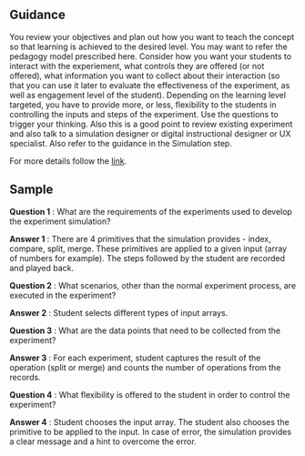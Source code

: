 ## Guidance
   You review your objectives and plan out how you want to teach the
    concept so that learning is achieved to the desired level. You may
    want to refer the pedagogy model prescribed here. Consider how
    you want your students to interact with the experiement, what
    controls they are offered (or not offered), what information
    you want to collect about their interaction (so that you can use
    it later to evaluate the effectiveness of the experiment, as well
    as engagement level of the student). Depending on the learning
    level targeted, you have to provide more, or less, flexibility
    to the students in controlling the inputs and steps of the
    experiment. Use the questions to trigger your thinking. Also this
    is a good point to review existing experiment and also talk to a
    simulation designer or digital instructional designer or UX
    specialist. Also refer to the guidance in the Simulation step.
    
For more details follow the [link](http://community.virtual-labs.ac.in/docs/ph3-new-exp-dev/).    

## Sample
   **Question 1** : What are the requirements of the
                   experiments used to develop the experiment
                   simulation?
    
   **Answer 1** : There are 4 primitives that the
                        simulation provides - index, compare,
                        split, merge.  These primitives are
                        applied to a given input (array of
                        numbers for example).  The steps
                        followed by the student are recorded
                        and played back.


   **Question 2** : What scenarios, other than the normal
                   experiment process, are executed in the
                   experiment?

   **Answer 2** : Student selects different types of
                        input arrays.
    
   **Question 3** : What are the data points that need to be
                   collected from the experiment?

   **Answer 3** : For each experiment, student captures
                        the result of the operation (split or
                        merge) and counts the number of
                        operations from the records.

   **Question 4** : What flexibility is offered to the student
                   in order to control the experiment?

   **Answer 4** : Student chooses the input array.  The
                        student also chooses the primitive to
                        be applied to the input.  In case of
                        error, the simulation provides a
                        clear message and a hint to overcome
                        the error.

